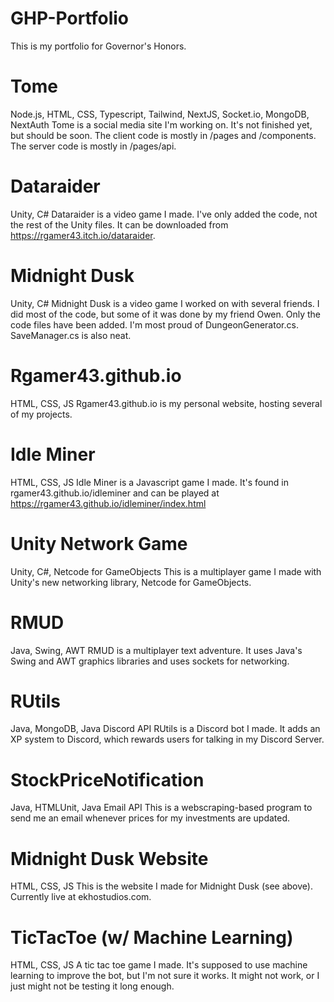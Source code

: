 # GHP-Portfolio
This is my portfolio for Governor's Honors.

# Tome
Node.js, HTML, CSS, Typescript, Tailwind, NextJS, Socket.io, MongoDB, NextAuth
Tome is a social media site I'm working on. It's not finished yet, but should be soon. The client code is mostly in /pages and /components. The server code is mostly in /pages/api.

# Dataraider
Unity, C#
Dataraider is a video game I made. I've only added the code, not the rest of the Unity files. It can be downloaded from https://rgamer43.itch.io/dataraider.

# Midnight Dusk
Unity, C#
Midnight Dusk is a video game I worked on with several friends. I did most of the code, but some of it was done by my friend Owen. Only the code files have been added. I'm most proud of DungeonGenerator.cs. SaveManager.cs is also neat.

# Rgamer43.github.io
HTML, CSS, JS
Rgamer43.github.io is my personal website, hosting several of my projects.

# Idle Miner
HTML, CSS, JS
Idle Miner is a Javascript game I made. It's found in rgamer43.github.io/idleminer and can be played at https://rgamer43.github.io/idleminer/index.html

# Unity Network Game
Unity, C#, Netcode for GameObjects
This is a multiplayer game I made with Unity's new networking library, Netcode for GameObjects.

# RMUD
Java, Swing, AWT
RMUD is a multiplayer text adventure. It uses Java's Swing and AWT graphics libraries and uses sockets for networking.

# RUtils
Java, MongoDB, Java Discord API
RUtils is a Discord bot I made. It adds an XP system to Discord, which rewards users for talking in my Discord Server.

# StockPriceNotification
Java, HTMLUnit, Java Email API
This is a webscraping-based program to send me an email whenever prices for my investments are updated.

# Midnight Dusk Website
HTML, CSS, JS
This is the website I made for Midnight Dusk (see above). Currently live at ekhostudios.com.

# TicTacToe (w/ Machine Learning)
HTML, CSS, JS
A tic tac toe game I made. It's supposed to use machine learning to improve the bot, but I'm not sure it works. It might not work, or I just might not be testing it long enough.